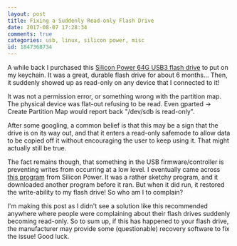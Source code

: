 ```yaml
---
layout: post
title: Fixing a Suddenly Read-only Flash Drive
date: 2017-08-07 17:28:34
comments: true
categories: usb, linux, silicon power, misc
id: 1847368734
---
```


A while back I purchased this [Silicon Power 64G USB3 flash drive](https://www.amazon.com/dp/B01LZETCQ3/) to put on my keychain. It was a great, durable flash drive for about 6 months... Then, it suddenly showed up as read-only on any device that I connected to it!

It was not a permission error, or something wrong with the partition map. The physical device was flat-out refusing to be read. Even gparted -> Create Partition Map would report back "/dev/sdb is read-only".

After some googling, a common belief is that this may be a sign that the drive is on its way out, and that it enters a read-only safemode to allow data to be copied off it without encouraging the user to keep using it. That might actually still be true.

The fact remains though, that something in the USB firmware/controller is preventing writes from occurring at a low level. I eventually came across [this program](https://www.silicon-power.com/web/download-USBrecovery) from Silicon Power. It was a rather sketchy program, and it downloaded another program before it ran. But when it did run, it restored the write-ability to my flash drive! So who am I to complain?

I'm making this post as I didn't see a solution like this recommended anywhere where people were complaining about their flash drives suddenly becoming read-only. So to sum up, if this has happened to your flash drive, the manufacturer may provide some (questionable) recovery software to fix the issue! Good luck.



